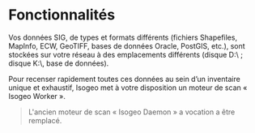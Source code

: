 # Fonctionnalités

Vos données SIG, de types et formats différents (fichiers Shapefiles, MapInfo, ECW, GeoTIFF, bases de données Oracle, PostGIS, etc.), sont stockées sur votre réseau à des emplacements différents (disque D:\\ ; disque K:\\, base de données).

Pour recenser rapidement toutes ces données au sein d’un inventaire unique et exhaustif, Isogeo met à votre disposition un moteur de scan « Isogeo Worker ».

> L'ancien moteur de scan « Isogeo Daemon » a vocation a être remplacé.
